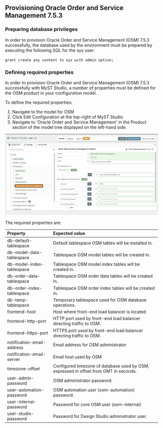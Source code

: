 ## Provisioning Oracle Order and Service Management 7.5.3

### Preparing database privileges

In order to provision Oracle Order and Service Management \(OSM\) 7.5.3 successfully, the database used by the environment must be prepared by executing the following SQL for the sys user:

`grant create any context to sys with admin option;`

### Defining required properties

In order to provision Oracle Order and Service Management \(OSM\) 7.5.3 successfully with MyST Studio, a number of properties must be defined for the OSM product in your configuration model.

To define the required properties:

1. Navigate to the model for OSM
2. Click Edit Configuration at the top-right of MyST Studio
3. Navigate to 'Oracle Order and Service Management' in the Product section of the model tree displayed on the left-hand side.

![](/assets/provisioning-osm-product-properties.png)

The required properties are:

| Property | Expected value |
| :--- | :--- |
| db-default-tablespace | Default tablespace OSM tables will be installed in. |
| db-model-data-tablespace | Tablespace OSM model tables will be created in. |
| db-model-index-tablespace | Tablespace OSM model index tables will be created in. |
| db-order-data-tablespace | Tablespace OSM order data tables will be created in. |
| db-order-index-tablespace | Tablespace OSM order index tables will be created in. |
| db-temp-tablespace | Temporary tablespace used for OSM database operations. |
| frontend-host | Host where front-end load balancer is located |
| frontend-http-port | HTTP port used by front-end load balancer directing traffic to OSM. |
| frontend-https-port | HTTPS port used by front-end load balancer directing traffic to OSM. |
| notification-email-address | Email address for OSM administrator |
| notification-email-server | Email host used by OSM |
| timezone-offset | Configured timezone of database used by OSM, expressed in offset from GMT in seconds. |
| user-admin-password | OSM administrator password. |
| user-automation-password | OSM automation user \(osm-automation\) password. |
| user-internal-password | Password for core OSM user \(osm-internal\) |
| user-studio-password | Password for Design Studio administrator user. |



